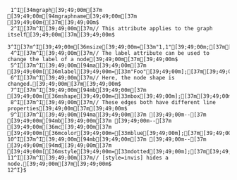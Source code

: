      1^I[34mgraph[39;49;00m[37m [39;49;00m[94mgraphname[39;49;00m[37m [39;49;00m{[37m[39;49;00m$
     2^I[37m^I[39;49;00m[37m// This attribute applies to the graph itself[39;49;00m[37m[39;49;00m$
     3^I[37m^I[39;49;00m[36msize[39;49;00m=[33m"1,1"[39;49;00m;[37m[39;49;00m$
     4^I[37m^I[39;49;00m[37m// The label attribute can be used to change the label of a node[39;49;00m[37m[39;49;00m$
     5^I[37m^I[39;49;00m[94ma[39;49;00m[37m [39;49;00m[[36mlabel[39;49;00m=[33m"Foo"[39;49;00m];[37m[39;49;00m$
     6^I[37m^I[39;49;00m[37m// Here, the node shape is changed.[39;49;00m[37m[39;49;00m$
     7^I[37m^I[39;49;00m[94mb[39;49;00m[37m [39;49;00m[[36mshape[39;49;00m=[33mbox[39;49;00m];[37m[39;49;00m$
     8^I[37m^I[39;49;00m[37m// These edges both have different line properties[39;49;00m[37m[39;49;00m$
     9^I[37m^I[39;49;00m[94ma[39;49;00m[37m [39;49;00m--[37m [39;49;00m[94mb[39;49;00m[37m [39;49;00m--[37m [39;49;00m[36mc[39;49;00m[37m [39;49;00m[[36mcolor[39;49;00m=[33mblue[39;49;00m];[37m[39;49;00m$
    10^I[37m^I[39;49;00m[94mb[39;49;00m[37m [39;49;00m--[37m [39;49;00m[94md[39;49;00m[37m [39;49;00m[[36mstyle[39;49;00m=[33mdotted[39;49;00m];[37m[39;49;00m$
    11^I[37m^I[39;49;00m[37m// [style=invis] hides a node.[39;49;00m[37m[39;49;00m$
    12^I}$
